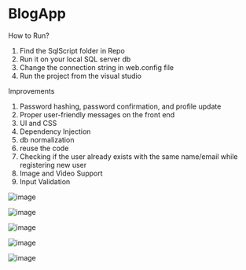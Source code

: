 # BlogApp

How to Run?
1. Find the SqlScript folder in Repo
2. Run it on your local SQL server db
3. Change the connection string in web.config file
4. Run the project from the visual studio


Improvements 
1. Password hashing, password confirmation, and profile update
2. Proper user-friendly messages on the front end
3. UI and CSS
4. Dependency Injection
5. db normalization
6. reuse the code
7. Checking if the user already exists with the same name/email while registering new user
8. Image and Video Support
9. Input Validation


![image](https://github.com/prashukjain0023/BlogApp/assets/66621816/cab94d84-b28a-48f4-83c5-8f54b21f4b7b)

![image](https://github.com/prashukjain0023/BlogApp/assets/66621816/567216fa-21bf-409a-81a7-fc70e8be1111)

![image](https://github.com/prashukjain0023/BlogApp/assets/66621816/3b0eb13b-69bb-4547-9fae-1936a8d971d8)

![image](https://github.com/prashukjain0023/BlogApp/assets/66621816/49a1736a-c820-4701-a337-c6f0a1dd0b87)

![image](https://github.com/prashukjain0023/BlogApp/assets/66621816/079b04b7-29cb-4e0e-bdd6-d78f2b2dce19)



